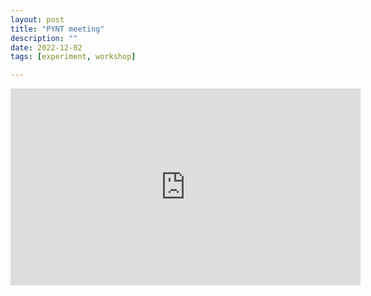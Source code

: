 ```yaml
---
layout: post
title: "PYNT meeting"
description: ""
date: 2022-12-02
tags: [experiment, workshop]

---
```

<iframe width="560"
    height="315"
    src="https://www.youtube.com/embed/jO9rjm9NFVw?controls=0"
    title="YouTube video player"
    frameborder="0"
    allow="accelerometer; autoplay; clipboard-write; encrypted-media; gyroscope; picture-in-picture; web-share"
    allowfullscreen>
</iframe>